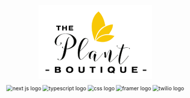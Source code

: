 <p align="center">
  <a href="https://www.plantboutiquett.com/" target="_blank">
    <img src="https://github.com/mentalcaries/plant-boutique-next/blob/main/public/images/pb-logo.png" width=300 alt="plant boutique logo" />
  </a>
</p>

<div align="center">
  <img src="https://img.shields.io/badge/next.js-000000?style=for-the-badge&logo=nextdotjs&logoColor=white" width=150 alt="next js logo">
  <img src="https://img.shields.io/badge/TypeScript-007ACC?style=for-the-badge&logo=typescript&logoColor=white" width=150 alt="typescript logo">
  <img src="https://img.shields.io/badge/CSS3-1572B6?style=for-the-badge&logo=css3&logoColor=white" width=150 alt="css logo">
  <img src="https://img.shields.io/badge/Framer-black?style=for-the-badge&logo=framer&logoColor=blue" width=150 alt="framer logo">
  <img src="https://img.shields.io/badge/Twilio-F22F46?style=for-the-badge&logo=Twilio&logoColor=white" width=150 alt="twilio logo">
</div>